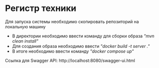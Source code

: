 # Регистр техники
Для запуска системы необходимо скопировать репозиторий на локальную машину
<br>
* В директории необходимо ввести команду для сборки образа *"mvn clean install"*
* Для создания образа необходимо ввести *"docker build -t server ."*
* В итоге необходимо ввести команду *"docker compose up"*

Ссылка для Swagger API: http://localhost:8080/swagger-ui.html
